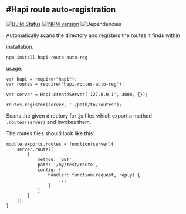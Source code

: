 #Hapi route auto-registration
---
[![Build Status](https://travis-ci.org/andyroyle/hapi-route-auto-reg.png?branch=master)](https://travis-ci.org/andyroyle/hapi-route-auto-reg) [![NPM version](https://badge.fury.io/js/hapi-route-auto-reg.png)](http://badge.fury.io/js/hapi-route-auto-reg) ![Dependencies](https://david-dm.org/andyroyle/hapi-route-auto-reg.png)

Automatically scans the directory and registers the routes it finds within

installation:

```npm install hapi-route-auto-reg```

usage:

```
var hapi = require("hapi");
var routes = require('hapi-routes-auto-reg');

var server = Hapi.createServer('127.0.0.1', 3000, {});

routes.register(server, './path/to/routes');
```

Scans the given directory for .js files which export a method ```.routes(server)``` and invokes them.

The routes files should look like this:

```
module.exports.routes = function(server){
    server.route([
        {
            method: 'GET',
            path: '/my/test/route',
            config: {
                handler: function(request, reply) {
                    ...
                }
            }
        }
    ]);
}
```